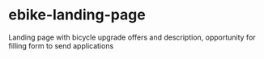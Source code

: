 # ebike-landing-page
Landing page with bicycle upgrade offers and description, opportunity for filling form to send applications   
